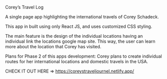 Corey’s Travel Log

A single page app highlighting the international travels of Corey Schadeck.

This app in built using only React JS, and uses customized CSS styling. 

The main feature is the design of the individual locations having an individual link the locations google map site. This way, the user can learn more about the location that Corey has visited.


Plans for Phase 2 of this apps development: Corey plans to create individual routes for her international locations and domestic travels in the USA.

CHECK IT OUT HERE => https://coreystraveljournel.netlify.app/